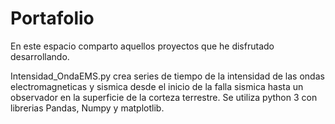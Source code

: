 # Portafolio
En este espacio comparto aquellos proyectos que he disfrutado desarrollando.

Intensidad_OndaEMS.py crea series de tiempo de la intensidad de las ondas electromagneticas y sismica desde el inicio de la falla sismica hasta un observador en la superficie de la corteza terrestre. Se utiliza python 3 con librerias Pandas, Numpy y matplotlib. 
